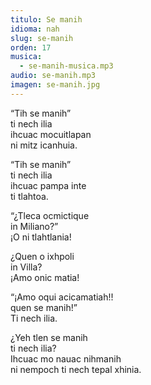 ```yaml
---
titulo: Se manih
idioma: nah
slug: se-manih
orden: 17
musica: 
  - se-manih-musica.mp3
audio: se-manih.mp3
imagen: se-manih.jpg
---
```


“Tih se manih”<br>
ti nech ilia <br>
ihcuac mocuitlapan <br>
ni mitz icanhuia.<br>

“Tih se manih”<br>
ti nech ilia <br>
ihcuac pampa inte <br>
ti tlahtoa.<br>

“¿Tleca ocmictique <br>
in Miliano?”<br>
¡O ni tlahtlania!<br>

¿Quen o ixhpoli<br>
in Villa?<br>
¡Amo onic matia!<br>

“¡Amo oqui acicamatiah!!<br>
quen se manih!”<br>
Ti nech ilia.<br>

¿Yeh tlen se manih <br>
ti nech ilia? <br>
Ihcuac mo nauac nihmanih<br>
ni nempoch ti nech tepal xhinia.<br>
